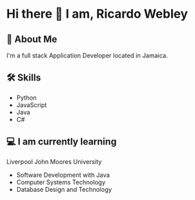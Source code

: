 # Hi there 👋 I am, Ricardo Webley

<!--
**ricardowebleyjm/ricardowebleyjm** is a ✨ _special_ ✨ repository because its `README.md` (this file) appears on your GitHub profile.

Here are some ideas to get you started:

- 🔭 I’m currently working on ...
- 🌱 I’m currently learning ...
- 👯 I’m looking to collaborate on ...
- 🤔 I’m looking for help with ...
- 💬 Ask me about ...
- 📫 How to reach me: ...
- 😄 Pronouns: ...
- ⚡ Fun fact: ...
-->

## 🚀 About Me
I'm a full stack Application Developer located in Jamaica.

## 🛠 Skills
- Python
- JavaScript
- Java
- C#


## 💻 I am currently learning
Liverpool John Moores University

- Software Development with Java
- Computer Systems Technology
- Database Design and Technology 




